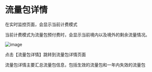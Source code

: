# 流量包详情

在实时监控页面，会显示当前计费模式

当前计费模式为流量包预付费时，会显示当前境内以及境外的剩余流量情况。

![image](https://user-images.githubusercontent.com/89777962/206367999-41cf6595-2925-4993-8429-eaebcd1078d6.png)

点击【流量包详情】跳转到流量包详情页面

流量包详情主要汇总流量包信息，包括生效的流量包和一年内失效的流量包
